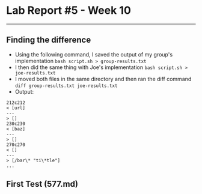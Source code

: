 # Lab Report #5 - Week 10
---

## Finding the difference
* Using the following command, I saved the output of my group's implementation
`bash script.sh > group-results.txt` 
* I then did the same thing with Joe's implementation
`bash script.sh > joe-results.txt` 
* I moved both files in the same directory and then ran the diff command
`diff group-results.txt joe-results.txt`
* Output:
```
212c212
< [url]
---
> []
230c230
< [baz]
---
> []
270c270
< []
---
> [/bar\* "ti\*tle"]
...
```

## First Test (577.md)
